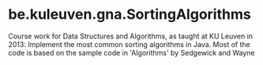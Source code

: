 # be.kuleuven.gna.SortingAlgorithms
Course work for Data Structures and Algorithms, as taught at KU Leuven in 2013: 
Implement the most common sorting algorithms in Java.
Most of the code is based on the sample code in 'Algorithms' by Sedgewick and Wayne
